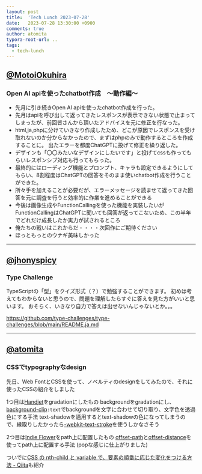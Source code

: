 ```yaml
---
layout: post
title:  'Tech Lunch 2023-07-28'
date:   2023-07-28 13:30:00 +0900
comments: true
author: atomita
typora-root-url: ..
tags:
  - tech-lunch
---
```


## [@MotoiOkuhira](https://github.com/MotoiOkuhira)
### Open AI apiを使ったchatbot作成　〜動作編〜
- 先月に引き続きOpen AI apiを使ったchatbot作成を行った。
- 先月はapiを呼び出して返ってきたレスポンスが表示できない状態で止まってしまったが、前回皆さんから頂いたアドバイスを元に修正を行なった。
- html,ja,phpに分けていきなり作成したため、どこが原因でレスポンスを受け取れないのか分からなかったので、まずはphpのみで動作するところを作成することに。
出たエラーを都度ChatGPTに投げて修正を繰り返した。
- デザインも「〇〇みたいなデザインにしたいです」と投げてcssも作ってもらいレスポンシブ対応も行ってもらった。
- 最終的にはローディング機能とプロンプト、キャラも設定できるようにしてもらい、8割程度はChatGPTの回答をそのまま使いchatbot作成を行うことができた。
- 所々手を加えることが必要だが、エラーメッセージを読ませて返ってきた回答を元に調査を行うと効率的に作業を進めることができる
- 今後は画像生成やFunctionCallingを使った機能を実装したいがFunctionCallingはChatGPTに聞いても回答が返ってこないため、この半年でどれだけ成長したか実力が試されるところ
- 俺たちの戦いはこれからだ・・・・次回作にご期待ください
- ほっともっとのウナギ美味しかった


---

## [@jhonyspicy](https://github.com/jhonyspicy)
### Type Challenge
TypeScriptの「型」をクイズ形式（？）で勉強することができます。
初めは考えてもわからないと思うので、問題を理解したらすぐに答えを見た方がいいと思います。
おそらく、いきなり自力で答えは出せないんじゃないとか。。。

https://github.com/type-challenges/type-challenges/blob/main/README.ja.md



---

## [@atomita](https://github.com/atomita)
### CSSでtypographyなdesign
先日、Web FontとCSSを使って、ノベルティのdesignをしてみたので、それに使ったCSSの紹介をしました

1つ目は[Handjet](https://fonts.google.com/specimen/Handjet)をgradationにしたもの
backgroundをgradationにし、[background-clip](https://developer.mozilla.org/ja/docs/Web/CSS/background-clip)`:text`でbackgroundを文字に合わせて切り取り、文字色を透過色にする手法
text-shadowを適用するとtext-shadowの色になってしまうので、縁取りしたかったら[-webkit-text-stroke](https://developer.mozilla.org/ja/docs/Web/CSS/-webkit-text-stroke)を使うしかなさそう

2つ目は[Indie Flower](https://fonts.google.com/specimen/Indie+Flower)をpath上に配置したもの
[offset-path](https://developer.mozilla.org/ja/docs/Web/CSS/offset-path)と[offset-distance](https://developer.mozilla.org/ja/docs/Web/CSS/offset-distance)を使ってpath上に配置する手法
(popな感じに仕上がりました)

ついでに[CSS の nth-child と variable で、要素の順番に応じた変化をつける方法 - Qiita](https://qiita.com/ksksoft/items/8a4a9b809dca3d0820b5)も紹介
